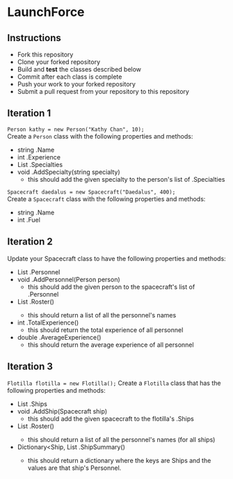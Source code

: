 # LaunchForce

## Instructions
* Fork this repository
* Clone your forked repository
* Build and **test** the classes described below
* Commit after each class is complete
* Push your work to your forked repository
* Submit a pull request from your repository to this repository

## Iteration 1

`Person kathy = new Person("Kathy Chan", 10);`  
Create a `Person` class with the following properties and methods:
* string .Name
* int .Experience
* List<string> .Specialties
* void .AddSpecialty(string specialty)
  * this should add the given specialty to the person's list of .Specialties

`Spacecraft daedalus = new Spacecraft("Daedalus", 400);`  
Create a `Spacecraft` class with the following properties and methods:
* string .Name
* int .Fuel

## Iteration 2
  
Update your Spacecraft class to have the following properties and methods:
* List<Person> .Personnel
* void .AddPersonnel(Person person)
  * this should add the given person to the spacecraft's list of .Personnel
* List<string> .Roster()
  * this should return a list of all the personnel's names
* int .TotalExperience()
  * this should return the total experience of all personnel
* double .AverageExperience()
  * this should return the average experience of all personnel
  
## Iteration 3

`Flotilla flotilla = new Flotilla();`
Create a `Flotilla` class that has the following properties and methods:
* List<Spacecraft> .Ships
* void .AddShip(Spacecraft ship)
  * this should add the given spacecraft to the flotilla's .Ships
* List<string> .Roster()
  * this should return a list of all the personnel's names (for all ships)
* Dictionary<Ship, List<Person> .ShipSummary()
  * this should return a dictionary where the keys are Ships and the values are that ship's Personnel.

